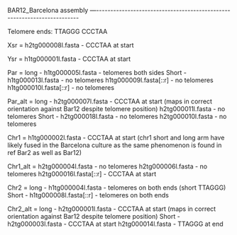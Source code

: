 BAR12_Barcelona assembly
—------------------------------------------------------------------------

Telomere ends:
TTAGGG
CCCTAA

Xsr = h2tg000008l.fasta - CCCTAA at start

Ysr = h1tg000001l.fasta - CCCTAA at start

Par = long - h1tg000005l.fasta - telomeres both sides 
Short - h1tg000013l.fasta - no telomeres
h1tg000009l.fasta[::r] - no telomeres
h1tg000010l.fasta[::r] - no telomeres

Par_alt = long - h2tg000007l.fasta - CCCTAA at start (maps in correct orientation against Bar12 despite telomere position)
h2tg000011l.fasta - no telomeres
Short - h2tg000018l.fasta - no telomeres
h2tg000010l.fasta - no telomeres

Chr1 = h1tg000002l.fasta - CCCTAA at start (chr1 short and long arm have likely fused in the Barcelona culture as the same phenomenon is found in ref Bar2 as well as Bar12)

Chr1_alt = h2tg000004l.fasta - no telomeres
h2tg000006l.fasta - no telomeres
h2tg000016l.fasta[::r] - CCCTAA at start

Chr2 = long - h1tg000004l.fasta - telomeres on both ends (short TTAGGG)
Short - h1tg000008l.fasta[::r] - telomeres on both ends

Chr2_alt = long - h2tg000001l.fasta - CCCTAA at start (maps in correct orientation against Bar12 despite telomere position)
Short -  h2tg000003l.fasta - CCCTAA at start 
h2tg000014l.fasta - TTAGGG at end 
